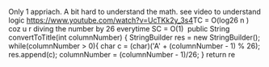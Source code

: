 Only 1 appriach. A bit hard to understand the math. see video to understand logic
https://www.youtube.com/watch?v=UcTKk2y_3s4
​
TC = O(log26 n ) coz u r diving the number by 26 everytime
SC = O(1)
​
​
public String convertToTitle(int columnNumber) {
StringBuilder res = new StringBuilder();
while(columnNumber > 0){
char c = (char)('A' + (columnNumber - 1) % 26);
res.append(c);
columnNumber = (columnNumber - 1)/26;
}
return re